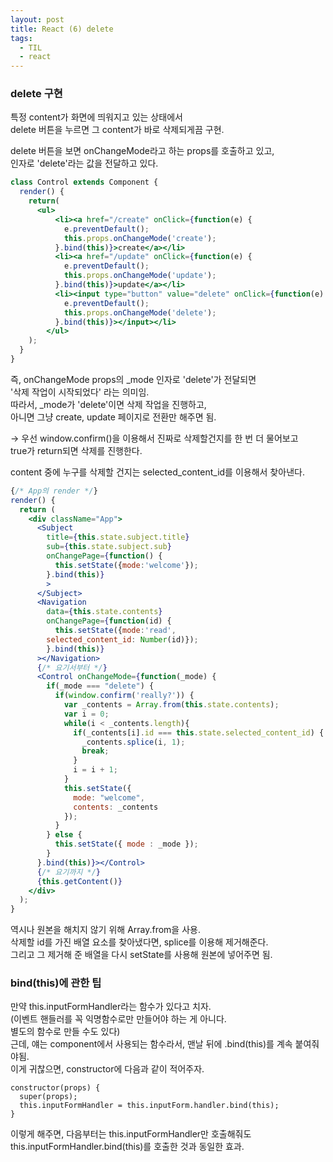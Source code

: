 ```yaml
---
layout: post
title: React (6) delete
tags:
  - TIL
  - react
---
```


### delete 구현
특정 content가 화면에 띄워지고 있는 상태에서  
delete 버튼을 누르면 그 content가 바로 삭제되게끔 구현.  

delete 버튼을 보면 onChangeMode라고 하는 props를 호출하고 있고,  
인자로 'delete'라는 값을 전달하고 있다.  
```jsx
class Control extends Component {
  render() {
    return(
      <ul>
          <li><a href="/create" onClick={function(e) {
            e.preventDefault();
            this.props.onChangeMode('create');
          }.bind(this)}>create</a></li>
          <li><a href="/update" onClick={function(e) {
            e.preventDefault();
            this.props.onChangeMode('update');
          }.bind(this)}>update</a></li>
          <li><input type="button" value="delete" onClick={function(e) {
            e.preventDefault();
            this.props.onChangeMode('delete');
          }.bind(this)}></input></li>
        </ul>
    );
  }
}
```
즉, onChangeMode props의 _mode 인자로 'delete'가 전달되면  
'삭제 작업이 시작되었다' 라는 의미임.  
따라서, _mode가 'delete'이면 삭제 작업을 진행하고,  
아니면 그냥 create, update 페이지로 전환만 해주면 됨.  

→ 우선 window.confirm()을 이용해서 진짜로 삭제할건지를 한 번 더 물어보고  
true가 return되면 삭제를 진행한다.  

content 중에 누구를 삭제할 건지는 selected_content_id를 이용해서 찾아낸다.  
```jsx
{/* App의 render */}
render() {
  return (
    <div className="App">
      <Subject 
        title={this.state.subject.title} 
        sub={this.state.subject.sub}
        onChangePage={function() {
          this.setState({mode:'welcome'});
        }.bind(this)}
        >
      </Subject>
      <Navigation 
        data={this.state.contents}
        onChangePage={function(id) {
          this.setState({mode:'read',
        selected_content_id: Number(id)});
        }.bind(this)}
      ></Navigation>
      {/* 요기서부터 */}
      <Control onChangeMode={function(_mode) {
        if(_mode === "delete") {
          if(window.confirm('really?')) {
            var _contents = Array.from(this.state.contents);
            var i = 0;
            while(i < _contents.length){
              if(_contents[i].id === this.state.selected_content_id) {
                _contents.splice(i, 1);
                break;
              }
              i = i + 1;
            }
            this.setState({
              mode: "welcome",
              contents: _contents
            });
          }
        } else {
          this.setState({ mode : _mode });
        }
      }.bind(this)}></Control>
      {/* 요기까지 */}
      {this.getContent()}
    </div>
  );
}
```
역시나 원본을 해치지 않기 위해 Array.from을 사용.  
삭제할 id를 가진 배열 요소를 찾아냈다면, splice를 이용해 제거해준다.  
그리고 그 제거해 준 배열을 다시 setState를 사용해 원본에 넣어주면 됨.  

### bind(this)에 관한 팁
만약 this.inputFormHandler라는 함수가 있다고 치자.  
(이벤트 핸들러를 꼭 익명함수로만 만들어야 하는 게 아니다.  
별도의 함수로 만들 수도 있다)  
근데, 얘는 component에서 사용되는 함수라서, 맨날 뒤에 .bind(this)를 계속 붙여줘야됨.  
이게 귀찮으면, constructor에 다음과 같이 적어주자.  
```
constructor(props) {
  super(props);
  this.inputFormHandler = this.inputForm.handler.bind(this);
}
```
이렇게 해주면, 다음부터는 this.inputFormHandler만 호출해줘도  
this.inputFormHandler.bind(this)를 호출한 것과 동일한 효과.  
